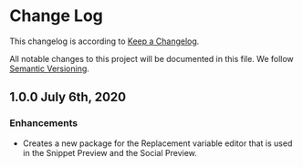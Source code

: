 # Change Log

This changelog is according to [Keep a Changelog](http://keepachangelog.com).

All notable changes to this project will be documented in this file.
We follow [Semantic Versioning](http://semver.org/).

## 1.0.0 July 6th, 2020
### Enhancements
* Creates a new package for the Replacement variable editor that is used in the Snippet Preview and the Social Preview.
